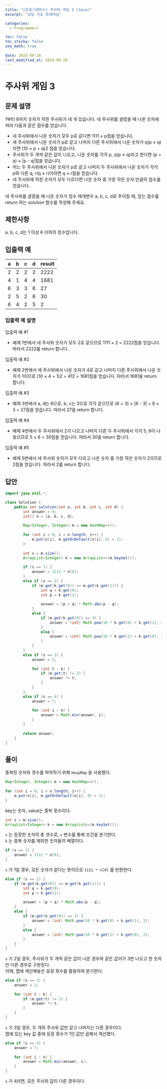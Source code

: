 ```yaml
---
title: "[프로그래머스] 주사위 게임 3 (Java)"
excerpt: "코딩 기초 트레이닝"

categories:
  - Programmers

toc: false
toc_sticky: false
use_math: true
 
date: 2025-09-28
last_modified_at: 2025-09-28
---
```


# 주사위 게임 3

## 문제 설명

1부터 6까지 숫자가 적힌 주사위가 네 개 있습니다. 네 주사위를 굴렸을 때 나온 숫자에 따라 다음과 같은 점수를 얻습니다.

- 네 주사위에서 나온 숫자가 모두 p로 같다면 1111 × p점을 얻습니다.  
- 세 주사위에서 나온 숫자가 p로 같고 나머지 다른 주사위에서 나온 숫자가 q(p ≠ q)라면 (10 × p + q)2 점을 얻습니다.  
- 주사위가 두 개씩 같은 값이 나오고, 나온 숫자를 각각 p, q(p ≠ q)라고 한다면 (p + q) × |p - q|점을 얻습니다.  
- 어느 두 주사위에서 나온 숫자가 p로 같고 나머지 두 주사위에서 나온 숫자가 각각 p와 다른 q, r(q ≠ r)이라면 q × r점을 얻습니다.  
- 네 주사위에 적힌 숫자가 모두 다르다면 나온 숫자 중 가장 작은 숫자 만큼의 점수를 얻습니다.  

네 주사위를 굴렸을 때 나온 숫자가 정수 매개변수 a, b, c, d로 주어질 때, 얻는 점수를 return 하는 solution 함수를 작성해 주세요.  

## 제한사항

a, b, c, d는 1 이상 6 이하의 정수입니다.

## 입출력 예

| a | b | c | d | result |
|---|---|---|---|--------|
| 2 | 2 | 2 | 2 | 2222   |
| 4 | 1 | 4 | 4 | 1681   |
| 6 | 3 | 3 | 6 | 27     |
| 2 | 5 | 2 | 6 | 30     |
| 6 | 4 | 2 | 5 | 2      |

### 입출력 예 설명

입출력 예 #1

- 예제 1번에서 네 주사위 숫자가 모두 2로 같으므로 1111 × 2 = 2222점을 얻습니다. 따라서 2222를 return 합니다.

입출력 예 #2

- 예제 2번에서 세 주사위에서 나온 숫자가 4로 같고 나머지 다른 주사위에서 나온 숫자가 1이므로 (10 × 4 + 1)2 = 412 = 1681점을 얻습니다. 따라서 1681을 return 합니다.

입출력 예 #3

- 예제 3번에서 a, d는 6으로, b, c는 3으로 각각 같으므로 (6 + 3) × |6 - 3| = 9 × 3 = 27점을 얻습니다. 따라서 27을 return 합니다.

입출력 예 #4

- 예제 4번에서 두 주사위에서 2가 나오고 나머지 다른 두 주사위에서 각각 5, 6이 나왔으므로 5 × 6 = 30점을 얻습니다. 따라서 30을 return 합니다.

입출력 예 #5

- 예제 5번에서 네 주사위 숫자가 모두 다르고 나온 숫자 중 가장 작은 숫자가 2이므로 2점을 얻습니다. 따라서 2를 return 합니다.

## 답안

```Java
import java.util.*;

class Solution {
    public int solution(int a, int b, int c, int d) {
        int answer = 0;
        int[] n = {a, b, c, d};
        
        Map<Integer, Integer> m = new HashMap<>();
        
        for (int i = 0; i < n.length; i++) {
            m.put(n[i], m.getOrDefault(n[i], 0) + 1);
        }
        
        int s = m.size();
        ArrayList<Integer> k = new ArrayList<>(m.keySet());
        
        if (s == 1) {
            answer = 1111 * n[0];
        }
        else if (s == 2) {
            if (m.get(k.get(0)) == m.get(k.get(1))) {
                int q = k.get(0);
                int p = k.get(1);
                
                answer = (p + q) * Math.abs(p - q);
            }
            else {
                if (m.get(k.get(0)) == 3) {
                    answer = (int) Math.pow(10 * k.get(0) + k.get(1), 2);
                }
                else {
                    answer = (int) Math.pow(10 * k.get(1) + k.get(0), 2);
                }
            }
        }
        else if (s == 3) {
            answer = 1;
            
            for (int t : k) {
                if (m.get(t) != 2) {
                    answer *= t;
                }
            }
        }
        else if (s == 4) {
            answer = 7;
            
            for (int i : n) {
                answer = Math.min(answer, i);
            }
        }
        
        return answer;
    }
}
```

## 풀이

중복된 숫자와 갯수를 파악하기 위해 `HaspMap` 을 사용했다.  

```Java
Map<Integer, Integer> m = new HashMap<>();
        
for (int i = 0; i < n.length; i++) {
    m.put(n[i], m.getOrDefault(n[i], 0) + 1);
}
```

key는 숫자, value는 중복 횟수이다.  


```Java
int s = m.size();
ArrayList<Integer> k = new ArrayList<>(m.keySet());
```

`s` 는 등장한 숫자의 총 갯수로, `s` 변수를 통해 조건을 분기한다.  
`k` 는 중복 숫자를 제외한 숫자들의 배열이다.  

```Java
if (s == 1) {
    answer = 1111 * n[0];
}
```

`s` 가 1일 경우, 모든 숫자가 같다는 뜻이므로 `1111 * n[0]` 를 반환한다.  

```Java
else if (s == 2) {
    if (m.get(k.get(0)) == m.get(k.get(1))) {
        int q = k.get(0);
        int p = k.get(1);
                
        answer = (p + q) * Math.abs(p - q);
    }
    else {
        if (m.get(k.get(0)) == 3) {
            answer = (int) Math.pow(10 * k.get(0) + k.get(1), 2);
        }
        else {
            answer = (int) Math.pow(10 * k.get(1) + k.get(0), 2);
        }
    }
}
```

`s` 가 2일 경우, 주사위가 두 개씩 같은 값이 나온 경우와 같은 값이가 3번 나오고 한 숫자만 다른 경우로 구분된다.  
이때, 맵에 계산해놓은 등장 횟수를 활용하여 분기한다.  

```Java
else if (s == 3) {
    answer = 1;
            
    for (int t : k) {
        if (m.get(t) != 2) {
            answer *= t;
        }
    }
}
```

`s` 가 3일 경우, 두 개의 주사위 값만 같고 나머지는 다른 경우이다.  
맵에 있는 key 값 중에 등장 횟수가 1인 값만 곱해서 계산했다.  

```Java
else if (s == 4) {
    answer = 7;
            
    for (int i : n) {
        answer = Math.min(answer, i);
    }
}
```

`s` 가 4라면, 모든 주사위 값이 다른 경우이다.  